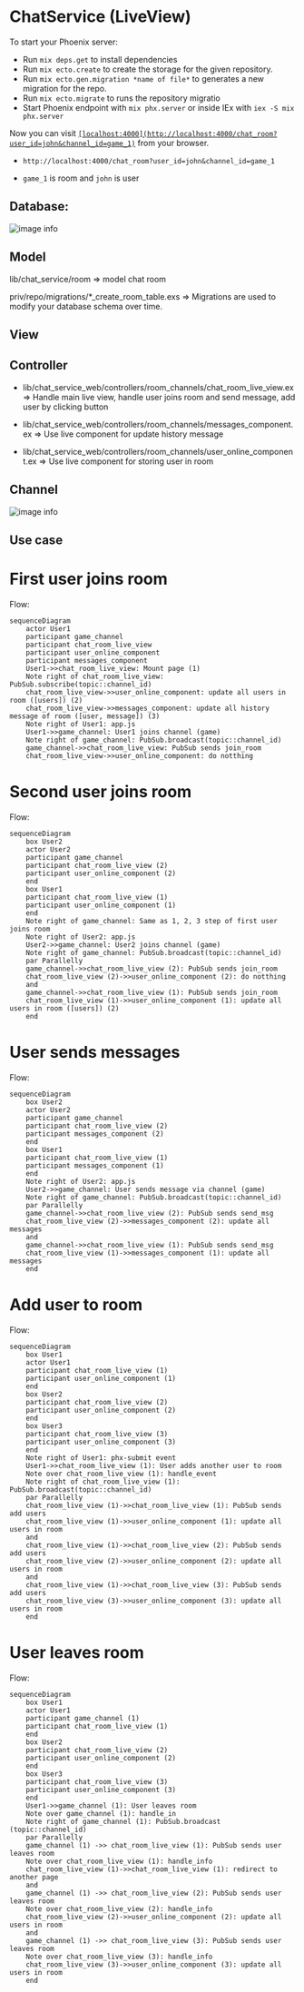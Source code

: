 # ChatService (LiveView)

To start your Phoenix server:

  * Run `mix deps.get` to install dependencies
  * Run `mix ecto.create` to create the storage for the given repository.
  * Run `mix ecto.gen.migration *name of file*` to generates a new migration for the repo.
  * Run `mix ecto.migrate` to runs the repository migratio
  * Start Phoenix endpoint with `mix phx.server` or inside IEx with `iex -S mix phx.server`

Now you can visit [`[localhost:4000](http://localhost:4000/chat_room?user_id=john&channel_id=game_1)`](http://localhost:4000/chat_room?user_id=john&channel_id=game_1) from your browser.

+ `http://localhost:4000/chat_room?user_id=john&channel_id=game_1`

+ `game_1` is room and `john` is user

## Database:

![image info](priv/static/images/database_chat_room.png)

## Model
lib/chat_service/room
=> model chat room

priv/repo/migrations/*_create_room_table.exs
=> Migrations are used to modify your database schema over time.

## View

## Controller

+ lib/chat_service_web/controllers/room_channels/chat_room_live_view.ex
 => Handle main live view, handle user joins room and send message, add user by clicking button

 + lib/chat_service_web/controllers/room_channels/messages_component.ex
 => Use live component for update history message

 + lib/chat_service_web/controllers/room_channels/user_online_component.ex
=> Use live component for storing user in room

## Channel


![image info](priv/static/images/chat_room_service.png)

## Use case

# First user joins room

Flow:

```mermaid
sequenceDiagram
    actor User1
    participant game_channel
    participant chat_room_live_view
    participant user_online_component
    participant messages_component
    User1->>chat_room_live_view: Mount page (1)
    Note right of chat_room_live_view: PubSub.subscribe(topic::channel_id)
    chat_room_live_view->>user_online_component: update all users in room ([users]) (2)
    chat_room_live_view->>messages_component: update all history message of room ([user, message]) (3)
    Note right of User1: app.js
    User1->>game_channel: User1 joins channel (game)
    Note right of game_channel: PubSub.broadcast(topic::channel_id)
    game_channel->>chat_room_live_view: PubSub sends join_room
    chat_room_live_view->>user_online_component: do notthing
```

# Second user joins room

Flow:

```mermaid
sequenceDiagram
    box User2
    actor User2
    participant game_channel
    participant chat_room_live_view (2)
    participant user_online_component (2)
    end
    box User1
    participant chat_room_live_view (1)
    participant user_online_component (1)
    end
    Note right of game_channel: Same as 1, 2, 3 step of first user joins room
    Note right of User2: app.js
    User2->>game_channel: User2 joins channel (game)
    Note right of game_channel: PubSub.broadcast(topic::channel_id)
    par Parallelly
    game_channel->>chat_room_live_view (2): PubSub sends join_room
    chat_room_live_view (2)->>user_online_component (2): do notthing
    and
    game_channel->>chat_room_live_view (1): PubSub sends join_room
    chat_room_live_view (1)->>user_online_component (1): update all users in room ([users]) (2)
    end
```

# User sends messages

Flow:

```mermaid
sequenceDiagram
    box User2
    actor User2
    participant game_channel
    participant chat_room_live_view (2)
    participant messages_component (2)
    end
    box User1
    participant chat_room_live_view (1)
    participant messages_component (1)
    end
    Note right of User2: app.js
    User2->>game_channel: User sends message via channel (game)
    Note right of game_channel: PubSub.broadcast(topic::channel_id)
    par Parallelly
    game_channel->>chat_room_live_view (2): PubSub sends send_msg
    chat_room_live_view (2)->>messages_component (2): update all messages
    and
    game_channel->>chat_room_live_view (1): PubSub sends send_msg
    chat_room_live_view (1)->>messages_component (1): update all messages
    end
```

# Add user to room

Flow:

```mermaid
sequenceDiagram
    box User1
    actor User1
    participant chat_room_live_view (1)
    participant user_online_component (1)
    end
    box User2
    participant chat_room_live_view (2)
    participant user_online_component (2)
    end
    box User3
    participant chat_room_live_view (3)
    participant user_online_component (3)
    end
    Note right of User1: phx-submit event
    User1->>chat_room_live_view (1): User adds another user to room
    Note over chat_room_live_view (1): handle_event
    Note right of chat_room_live_view (1): PubSub.broadcast(topic::channel_id)
    par Parallelly
    chat_room_live_view (1)->>chat_room_live_view (1): PubSub sends add users
    chat_room_live_view (1)->>user_online_component (1): update all users in room
    and
    chat_room_live_view (1)->>chat_room_live_view (2): PubSub sends add users
    chat_room_live_view (2)->>user_online_component (2): update all users in room
    and
    chat_room_live_view (1)->>chat_room_live_view (3): PubSub sends add users
    chat_room_live_view (3)->>user_online_component (3): update all users in room
    end
```

# User leaves room

Flow:

```mermaid
sequenceDiagram
    box User1
    actor User1
    participant game_channel (1)
    participant chat_room_live_view (1)
    end
    box User2
    participant chat_room_live_view (2)
    participant user_online_component (2)
    end
    box User3
    participant chat_room_live_view (3)
    participant user_online_component (3)
    end
    User1->>game_channel (1): User leaves room
    Note over game_channel (1): handle_in
    Note right of game_channel (1): PubSub.broadcast (topic::channel_id)
    par Parallelly
    game_channel (1) ->> chat_room_live_view (1): PubSub sends user leaves room
    Note over chat_room_live_view (1): handle_info
    chat_room_live_view (1)->>chat_room_live_view (1): redirect to another page
    and
    game_channel (1) ->> chat_room_live_view (2): PubSub sends user leaves room
    Note over chat_room_live_view (2): handle_info
    chat_room_live_view (2)->>user_online_component (2): update all users in room
    and
    game_channel (1) ->> chat_room_live_view (3): PubSub sends user leaves room
    Note over chat_room_live_view (3): handle_info
    chat_room_live_view (3)->>user_online_component (3): update all users in room
    end
```
